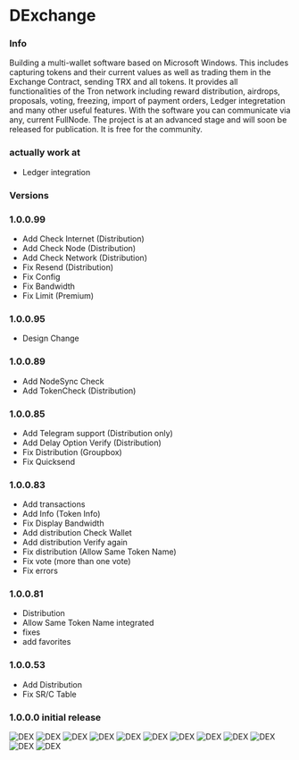 # DExchange

### Info
Building a multi-wallet software based on Microsoft Windows. This includes capturing tokens and their current 
values as well as trading them in the Exchange Contract, sending TRX and all tokens. It provides all functionalities
of the Tron network including reward distribution, airdrops, proposals, voting, freezing, import of payment orders,
Ledger integretation and many other useful features. With the software you can communicate via any, current FullNode.
The project is at an advanced stage and will soon be released for publication. It is free for the community.

### actually work at
* Ledger integration

### Versions
### 1.0.0.99
* Add Check Internet (Distribution)
* Add Check Node (Distribution)
* Add Check Network (Distribution)
* Fix Resend (Distribution)
* Fix Config
* Fix Bandwidth
* Fix Limit (Premium)

### 1.0.0.95
* Design Change

### 1.0.0.89
* Add NodeSync Check
* Add TokenCheck (Distribution)

### 1.0.0.85
* Add Telegram support (Distribution only)
* Add Delay Option Verify (Distribution)
* Fix Distribution (Groupbox)
* Fix Quicksend

### 1.0.0.83
* Add transactions
* Add Info (Token Info)
* Fix Display Bandwidth
* Add distribution Check Wallet
* Add distribution Verify again
* Fix distribution (Allow Same Token Name)
* Fix vote (more than one vote)
* Fix errors

### 1.0.0.81
* Distribution
* Allow Same Token Name integrated
* fixes
* add favorites
### 1.0.0.53
* Add Distribution
* Fix SR/C Table

### 1.0.0.0 initial release

![DEX](images/dashboard.jpg)
![DEX](images/config.jpg)
![DEX](images/configurewallet.jpg)
![DEX](images/addressbook.jpg)
![DEX](images/quicksend.jpg)
![DEX](images/quickinfo.jpg)
![DEX](images/transactions.jpg)
![DEX](images/createwallet.jpg)
![DEX](images/proposals.jpg)
![DEX](images/distribute.jpg)
![DEX](images/createtoken.jpg)
![DEX](images/src.jpg)


